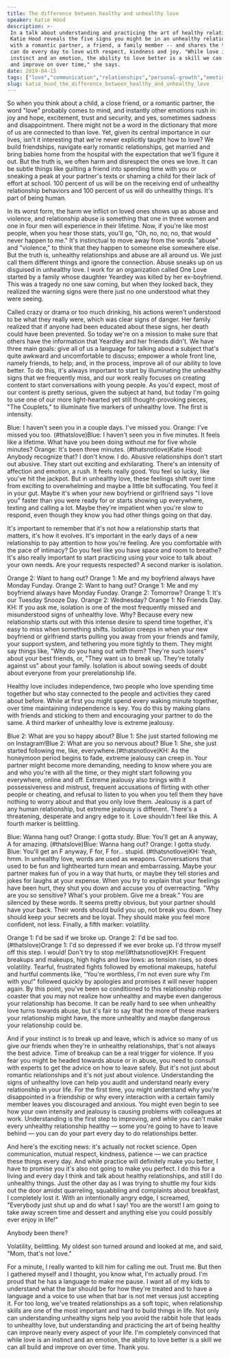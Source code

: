 ```yaml
---
title: The difference between healthy and unhealthy love
speaker: Katie Hood
description: >-
 In a talk about understanding and practicing the art of healthy relationships,
 Katie Hood reveals the five signs you might be in an unhealthy relationship --
 with a romantic partner, a friend, a family member -- and shares the things you
 can do every day to love with respect, kindness and joy. "While love is an
 instinct and an emotion, the ability to love better is a skill we can all build
 and improve on over time," she says.
date: 2019-04-15
tags: ["love","communication","relationships","personal-growth","emotions","youth","humanity","life"]
slug: katie_hood_the_difference_between_healthy_and_unhealthy_love
---
```


So when you think about a child, a close friend, or a romantic partner, the word "love"
probably comes to mind, and instantly other emotions rush in: joy and hope, excitement,
trust and security, and yes, sometimes sadness and disappointment. There might not be a
word in the dictionary that more of us are connected to than love. Yet, given its central
importance in our lives, isn't it interesting that we're never explicitly taught how to
love? We build friendships, navigate early romantic relationships, get married and bring
babies home from the hospital with the expectation that we'll figure it out. But the truth
is, we often harm and disrespect the ones we love. It can be subtle things like guilting a
friend into spending time with you or sneaking a peak at your partner's texts or shaming a
child for their lack of effort at school. 100 percent of us will be on the receiving end
of unhealthy relationship behaviors and 100 percent of us will do unhealthy things. It's
part of being human.

In its worst form, the harm we inflict on loved ones shows up as abuse and violence, and
relationship abuse is something that one in three women and one in four men will
experience in their lifetime. Now, if you're like most people, when you hear those stats,
you'll go, "Oh, no, no, no, that would never happen to me." It's instinctual to move away
from the words "abuse" and "violence," to think that they happen to someone else somewhere
else. But the truth is, unhealthy relationships and abuse are all around us. We just call
them different things and ignore the connection. Abuse sneaks up on us disguised in
unhealthy love. I work for an organization called One Love started by a family whose
daughter Yeardley was killed by her ex-boyfriend. This was a tragedy no one saw coming,
but when they looked back, they realized the warning signs were there just no one
understood what they were seeing.

Called crazy or drama or too much drinking, his actions weren't understood to be what they
really were, which was clear signs of danger. Her family realized that if anyone had been
educated about these signs, her death could have been prevented. So today we're on a
mission to make sure that others have the information that Yeardley and her friends
didn't. We have three main goals: give all of us a language for talking about a subject
that's quite awkward and uncomfortable to discuss; empower a whole front line, namely
friends, to help; and, in the process, improve all of our ability to love better. To do
this, it's always important to start by illuminating the unhealthy signs that we
frequently miss, and our work really focuses on creating content to start conversations
with young people. As you'd expect, most of our content is pretty serious, given the
subject at hand, but today I'm going to use one of our more light-hearted yet still
thought-provoking pieces, "The Couplets," to illuminate five markers of unhealthy love. The
first is intensity.

Blue: I haven't seen you in a couple days. I've missed you. Orange: I've missed you too.
(#thatslove)Blue: I haven't seen you in five minutes. It feels like a lifetime. What have
you been doing without me for five whole minutes? Orange: It's been three minutes.
(#thatsnotlove)Katie Hood: Anybody recognize that? I don't know. I do. Abusive
relationships don't start out abusive. They start out exciting and exhilarating. There's
an intensity of affection and emotion, a rush. It feels really good. You feel so lucky,
like you've hit the jackpot. But in unhealthy love, these feelings shift over time from
exciting to overwhelming and maybe a little bit suffocating. You feel it in your gut.
Maybe it's when your new boyfriend or girlfriend says "I love you" faster than you were
ready for or starts showing up everywhere, texting and calling a lot. Maybe they're
impatient when you're slow to respond, even though they know you had other things going on
that day.

It's important to remember that it's not how a relationship starts that matters, it's how
it evolves. It's important in the early days of a new relationship to pay attention to how
you're feeling. Are you comfortable with the pace of intimacy? Do you feel like you have
space and room to breathe? It's also really important to start practicing using your voice
to talk about your own needs. Are your requests respected? A second marker is
isolation.

Orange 2: Want to hang out? Orange 1: Me and my boyfriend always have Monday Funday. Orange
2: Want to hang out? Orange 1: Me and my boyfriend always have Monday Funday. Orange 2:
Tomorrow? Orange 1: It's our Tuesday Snooze Day. Orange 2: Wednesday? Orange 1: No Friends
Day. KH: If you ask me, isolation is one of the most frequently missed and misunderstood
signs of unhealthy love. Why? Because every new relationship starts out with this intense
desire to spend time together, it's easy to miss when something shifts. Isolation creeps
in when your new boyfriend or girlfriend starts pulling you away from your friends and
family, your support system, and tethering you more tightly to them. They might say things
like, "Why do you hang out with them? They're such losers" about your best friends, or,
"They want us to break up. They're totally against us" about your family. Isolation is
about sowing seeds of doubt about everyone from your prerelationship life.

Healthy love includes independence, two people who love spending time together but who
stay connected to the people and activities they cared about before. While at first you
might spend every waking minute together, over time maintaining independence is key. You
do this by making plans with friends and sticking to them and encouraging your partner to
do the same. A third marker of unhealthy love is extreme jealousy.

Blue 2: What are you so happy about? Blue 1: She just started following me on
Instagram!Blue 2: What are you so nervous about? Blue 1: She, she just started following
me, like, everywhere.(#thatsnotlove)KH: As the honeymoon period begins to fade, extreme
jealousy can creep in. Your partner might become more demanding, needing to know where you
are and who you're with all the time, or they might start following you everywhere, online
and off. Extreme jealousy also brings with it possessiveness and mistrust, frequent
accusations of flirting with other people or cheating, and refusal to listen to you when
you tell them they have nothing to worry about and that you only love them. Jealousy is a
part of any human relationship, but extreme jealousy is different. There's a threatening,
desperate and angry edge to it. Love shouldn't feel like this. A fourth marker is
belittling.

Blue: Wanna hang out? Orange: I gotta study. Blue: You'll get an A anyway, A for amazing.
(#thatslove)Blue: Wanna hang out? Orange: I gotta study. Blue: You'll get an F anyway, F
for, F for... stupid. (#thatsnotlove)KH: Yeah, hmm. In unhealthy love, words are used as
weapons. Conversations that used to be fun and lighthearted turn mean and embarrassing.
Maybe your partner makes fun of you in a way that hurts, or maybe they tell stories and
jokes for laughs at your expense. When you try to explain that your feelings have been
hurt, they shut you down and accuse you of overreacting. "Why are you so sensitive? What's
your problem. Give me a break." You are silenced by these words. It seems pretty obvious,
but your partner should have your back. Their words should build you up, not break you
down. They should keep your secrets and be loyal. They should make you feel more
confident, not less. Finally, a fifth marker: volatility.

Orange 1: I'd be sad if we broke up. Orange 2: I'd be sad too. (#thatslove)Orange 1: I'd so
depressed if we ever broke up. I'd throw myself off this step. I would! Don't try to stop
me!(#thatsnotlove)KH: Frequent breakups and makeups, high highs and low lows: as tension
rises, so does volatility. Tearful, frustrated fights followed by emotional makeups,
hateful and hurtful comments like, "You're worthless, I'm not even sure why I'm with you!"
followed quickly by apologies and promises it will never happen again. By this point,
you've been so conditioned to this relationship roller coaster that you may not realize
how unhealthy and maybe even dangerous your relationship has become. It can be really hard
to see when unhealthy love turns towards abuse, but it's fair to say that the more of
these markers your relationship might have, the more unhealthy and maybe dangerous your
relationship could be.

And if your instinct is to break up and leave, which is advice so many of us give our
friends when they're in unhealthy relationships, that's not always the best advice. Time
of breakup can be a real trigger for violence. If you fear you might be headed towards
abuse or in abuse, you need to consult with experts to get the advice on how to leave
safely. But it's not just about romantic relationships and it's not just about violence.
Understanding the signs of unhealthy love can help you audit and understand nearly every
relationship in your life. For the first time, you might understand why you're
disappointed in a friendship or why every interaction with a certain family member leaves
you discouraged and anxious. You might even begin to see how your own intensity and
jealousy is causing problems with colleagues at work. Understanding is the first step to
improving, and while you can't make every unhealthy relationship healthy — some you're
going to have to leave behind — you can do your part every day to do relationships
better.

And here's the exciting news: it's actually not rocket science. Open communication, mutual
respect, kindness, patience — we can practice these things every day. And while practice
will definitely make you better, I have to promise you it's also not going to make you
perfect. I do this for a living and every day I think and talk about healthy
relationships, and still I do unhealthy things. Just the other day as I was trying to
shuttle my four kids out the door amidst quarreling, squabbling and complaints about
breakfast, I completely lost it. With an intentionally angry edge, I screamed, "Everybody
just shut up and do what I say! You are the worst! I am going to take away screen time and
dessert and anything else you could possibly ever enjoy in life!"

Anybody been there?

Volatility, belittling. My oldest son turned around and looked at me, and said, "Mom,
that's not love."

For a minute, I really wanted to kill him for calling me out. Trust me. But then I
gathered myself and I thought, you know what, I'm actually proud. I'm proud that he has a
language to make me pause. I want all of my kids to understand what the bar should be for
how they're treated and to have a language and a voice to use when that bar is not met
versus just accepting it. For too long, we've treated relationships as a soft topic, when
relationship skills are one of the most important and hard to build things in life. Not
only can understanding unhealthy signs help you avoid the rabbit hole that leads to
unhealthy love, but understanding and practicing the art of being healthy can improve
nearly every aspect of your life. I'm completely convinced that while love is an instinct
and an emotion, the ability to love better is a skill we can all build and improve on over
time. Thank you.

<!--
ad_duration=3.33
event="TED2019"
external_start_time=0
has_talk_citation=0
intro_duration=11.82
is_subtitle_required="False"
is_talk_featured="True"
language="en"
language_swap="False"
native_language="en"
number_of_related_talks=6
number_of_speakers=1
number_of_subtitled_videos=28
number_of_tags=8
number_of_talk_download_languages=29
number_of_talk_more_resources=0
number_of_talk_recommendations=1
number_of_talks_take_actions=2
post_ad_duration=0.83
published_timestamp="2019-05-17 14:48:55"
recording_date="2019-04-15"
speaker_description="Relationship revolutionary"
speaker_is_published=1
speaker_name="Katie Hood"
talk_more_resources=[]
talk_name="The difference between healthy and unhealthy love"
talk_recommendations_blurb="More resources curated by Katie Hood"
talks_tags=["love","communication","relationships","personal-growth","emotions","youth","humanity","life"]
url_audio="https://download.ted.com/talks/KatieHood_2019.mp3?apikey=acme-roadrunner"
url_photo_speaker="https://pe.tedcdn.com/images/ted/9f97b3d4f3eb9386aa90b359f89472f2a8a494de_254x191.jpg"
url_photo_talk="https://s3.amazonaws.com/talkstar-photos/uploads/39cf0a18-3f89-4a94-92d0-bc2903222a9f/KatieHood_2019-embed.jpg"
url_webpage="https://www.ted.com/talks/katie_hood_the_difference_between_healthy_and_unhealthy_love"
video_type_name="TED Stage Talk"
-->
